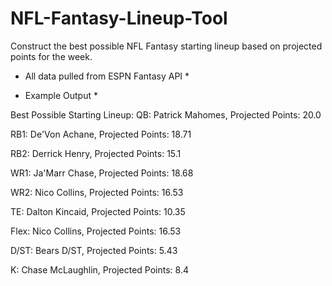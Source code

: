 # NFL-Fantasy-Lineup-Tool

Construct the best possible NFL Fantasy starting lineup based on projected points for the week. 

* All data pulled from ESPN Fantasy API *

* Example Output *

Best Possible Starting Lineup:
QB: Patrick Mahomes, Projected Points: 20.0

RB1: De'Von Achane, Projected Points: 18.71

RB2: Derrick Henry, Projected Points: 15.1

WR1: Ja'Marr Chase, Projected Points: 18.68

WR2: Nico Collins, Projected Points: 16.53

TE: Dalton Kincaid, Projected Points: 10.35

Flex: Nico Collins, Projected Points: 16.53

D/ST: Bears D/ST, Projected Points: 5.43

K: Chase McLaughlin, Projected Points: 8.4

